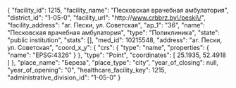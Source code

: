 {
    "facility_id": 1215,
    "facility_name": "Песковская врачебная амбулатория",
    "district_id": "1-05-0",
    "facility_url": "http:\/\/www.crbbrz.by\/peski\/",
    "facility_address": "аг. Пески, ул. Советская",
    "ap_1": "36",
    "name": "Песковская врачебная амбулатория",
    "type": "Поликлиника",
    "state": "public institution",
    "stats": [],
    "med_id": 10215548,
    "address": "аг. Пески, ул. Советская",
    "coord_x_y": {
        "crs": {
            "type": "name",
            "properties": {
                "name": "EPSG:4326"
            }
        },
        "type": "Point",
        "coordinates": [
            25.1935,
            52.4918
        ]
    },
    "place_name": "Береза",
    "place_type": "city",
    "year_of_closing": null,
    "year_of_opening": "0",
    "healthcare_facility_key": 1215,
    "administrative_division_id": "1-05-0"
}